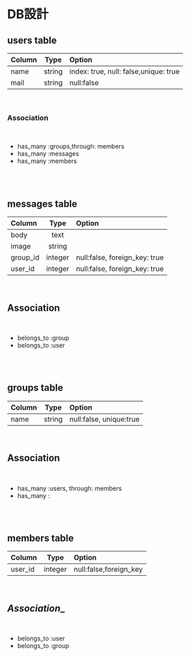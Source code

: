 # __DB設計__
## __users table__
|Column|Type|Option|
|:-|:-:|:-|
|name|string|index: true, null: false,unique: true|
|mail|string|null:false| 

<br />

### __Association__ 

<br />

* has_many :groups,through: members
* has_many :messages
* has_many :members 

<br />
<br />

## __messages table__
|Column|Type|Option|
|:-|:-:|:-|
|body|text|
|image|string|
|group_id|integer|null:false, foreign_key: true|
|user_id|integer|null:false, foreign_key: true| 

<br />

## __Association__

<br />

* belongs_to :group
* belongs_to :user 

<br />
<br />

## __groups table__
|Column|Type|Option|
|:-|:-:|:-|
|name|string|null:false, unique:true|

<br />

## __Association__ 

<br />

* has_many :users, through: members
* has_many :

<br />
<br />

## __members table__
|Column|Type|Option|
|:-|:-:|:-|
|user_id|integer|null:false,foreign_key| 

<br />

## _Association__ 

<br />

* belongs_to :user
* belongs_to :group
